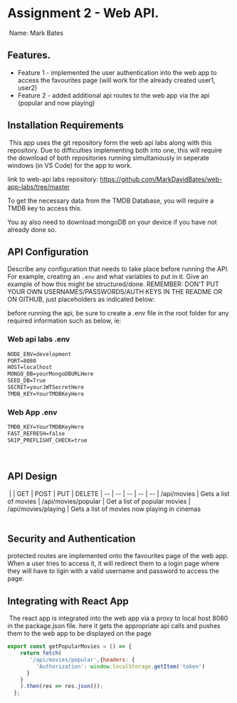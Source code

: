 # Assignment 2 - Web API.
​
Name: Mark Bates
​
## Features.
 
 + Feature 1 - implemented the user authentication into the web app to access the favourites page (will work for the already created user1, user2)
 + Feature 2 - added additional api routes to the web app via the api (popular and now playing)
​
## Installation Requirements
​
This app uses the git repository form the web api labs along with this repository. Due to difficulties implementing both into one, this will require the download of both repositories running simultaniously in seperate windows (in VS Code) for the app to work.

link to web-api labs repository:
https://github.com/MarkDavidBates/web-app-labs/tree/master

To get the necessary data from the TMDB Database, you will require a TMDB key to access this.

You ay also need to download mongoDB on your device if you have not already done so.
​
## API Configuration
Describe any configuration that needs to take place before running the API. For example, creating an ``.env`` and what variables to put in it. Give an example of how this might be structured/done.
REMEMBER: DON'T PUT YOUR OWN USERNAMES/PASSWORDS/AUTH KEYS IN THE README OR ON GITHUB, just placeholders as indicated below:

before running the api, be sure to create a .env file in the root folder for any required information such as below, ie:
​
### Web api labs .env
```bat
NODE_ENV=development
PORT=8080
HOST=localhost
MONGO_DB=yourMongoDBURLHere
SEED_DB=True
SECRET=yourJWTSecretHere
TMDB_KEY=YourTMDBKeyHere
```

### Web App .env
```bat
TMDB_KEY=YourTMDBKeyHere
FAST_REFRESH=false
SKIP_PREFLIGHT_CHECK=true
```
​
## API Design
​
|  |  GET | POST | PUT | DELETE
| -- | -- | -- | -- | -- 
| /api/movies | Gets a list of movies
| /api/movies/popular | Get a list of popular movies
| /api/movies/playing | Gets a list of movies now playing in cinemas  
​
## Security and Authentication
protected routes are implemented onto the favourites page of the web app. When a user tries to access it, it will redirect them to a login page where they will have to ligin with a valid username and password to access the page.
​
## Integrating with React App
​
The react app is integrated into the web app via a proxy to local host 8080 in the package.json file. here it gets the appropriate api calls and pushes them to the web app to be displayed on the page
​
~~~Javascript
export const getPopularMovies = () => {
    return fetch(
       '/api/movies/popular',{headers: {
         'Authorization': window.localStorage.getItem('token')
      }
    }
    ).then(res => res.json());
  };
​
~~~
